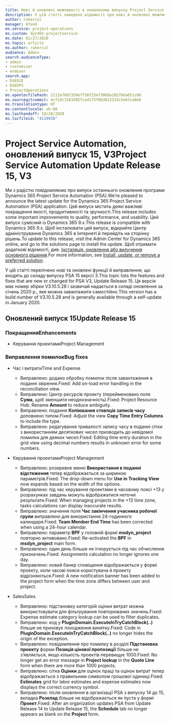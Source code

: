 ```yaml
---
title: Нові й оновлені можливості в оновленому випуску Project Service Automation 15 версії 3
description: У цій статті наведено відомості про нові й оновлені можливості Project Service Automation 15 версії 3.
author: ruhercul
manager: kfend
ms.service: project-operations
ms.custom: dyn365-projectservice
ms.date: 01/27/2020
ms.topic: article
ms.author: ruhercul
audience: Admin
search.audienceType:
- admin
- customizer
- enduser
search.app:
- D365CE
- D365PS
- ProjectOperations
ms.openlocfilehash: 2112e70d7359e7f30725ef3069a18570da651c06
ms.sourcegitcommit: 4cf1dc1561b92fca4175f0b3813133c5e63ce8e6
ms.translationtype: HT
ms.contentlocale: uk-UA
ms.lasthandoff: 10/28/2020
ms.locfileid: "4119938"
---
```

# <a name="project-service-automation-update-release-15-v3"></a><span data-ttu-id="04b61-103">Project Service Automation, оновлений випуск 15, V3</span><span class="sxs-lookup"><span data-stu-id="04b61-103">Project Service Automation Update Release 15, V3</span></span>

<span data-ttu-id="04b61-104">Ми з радістю повідомляємо про випуск останнього оновлення програми Dynamics 365 Project Service Automation (PSA).</span><span class="sxs-lookup"><span data-stu-id="04b61-104">We’re pleased to announce the latest update for the Dynamics 365 Project Service Automation (PSA) application.</span></span> <span data-ttu-id="04b61-105">Цей випуск містить деякі важливі покращення якості, продуктивності та зручності.</span><span class="sxs-lookup"><span data-stu-id="04b61-105">This release includes some important improvements to quality, performance, and usability.</span></span> <span data-ttu-id="04b61-106">Цей випуск сумісний із Dynamics 365 9.x.</span><span class="sxs-lookup"><span data-stu-id="04b61-106">This release is compatible with Dynamics 365 9.x.</span></span> <span data-ttu-id="04b61-107">Щоб інсталювати цей випуск, відкрийте Центр адміністрування Dynamics 365 в Інтернеті й перейдіть на сторінку рішень.</span><span class="sxs-lookup"><span data-stu-id="04b61-107">To update to this release, visit the Admin Center for Dynamics 365 online, and go to the solutions page to install the update.</span></span> <span data-ttu-id="04b61-108">Щоб отримати додаткові відомості, див. [Інсталяція, оновлення або вилучення основного рішення](https://docs.microsoft.com/power-platform/admin/install-remove-preferred-solution).</span><span class="sxs-lookup"><span data-stu-id="04b61-108">For more information, see [Install, update, or remove a preferred solution](https://docs.microsoft.com/power-platform/admin/install-remove-preferred-solution).</span></span>

<span data-ttu-id="04b61-109">У цій статті перелічено нові та оновлені функції й виправлення, що входять до складу випуску PSA 15 версії 3.</span><span class="sxs-lookup"><span data-stu-id="04b61-109">This topic lists the features and fixes that are new or changed for PSA V3, Update Release 15.</span></span> <span data-ttu-id="04b61-110">Ця версія має номер збірки V3.10.5.28 і зазвичай надається в складі оновлення за січень 2020 р., яке можна завантажити самостійно.</span><span class="sxs-lookup"><span data-stu-id="04b61-110">This version has a build number of V3.10.5.28 and is generally available through a self-update in January 2020.</span></span>

## <a name="update-release-15"></a><span data-ttu-id="04b61-111">Оновлений випуск 15</span><span class="sxs-lookup"><span data-stu-id="04b61-111">Update Release 15</span></span> 

### <a name="enhancements"></a><span data-ttu-id="04b61-112">Покращення</span><span class="sxs-lookup"><span data-stu-id="04b61-112">Enhancements</span></span>

- <span data-ttu-id="04b61-113">Керування проектами</span><span class="sxs-lookup"><span data-stu-id="04b61-113">Project Management</span></span>

### <a name="bug-fixes"></a><span data-ttu-id="04b61-114">Виправлення помилок</span><span class="sxs-lookup"><span data-stu-id="04b61-114">Bug fixes</span></span>

- <span data-ttu-id="04b61-115">Час і витрати</span><span class="sxs-lookup"><span data-stu-id="04b61-115">Time and Expense</span></span>

  - <span data-ttu-id="04b61-116">Виправлено: додано обробку помилок після завантаження в поданні звірення.</span><span class="sxs-lookup"><span data-stu-id="04b61-116">Fixed: Add on-load error handling in the reconciliation view.</span></span>
  - <span data-ttu-id="04b61-117">Виправлено: Центр ресурсів проекту (перейменовано поле **Сума**, щоб зменшити неоднозначність).</span><span class="sxs-lookup"><span data-stu-id="04b61-117">Fixed: Project Resource Hub: Rename **Amount** to reduce ambiguity.</span></span>
  - <span data-ttu-id="04b61-118">Виправлено: подання **Копіювання стовпців записів часу** доповнено типом.</span><span class="sxs-lookup"><span data-stu-id="04b61-118">Fixed: Adjust the view **Copy Time Entry Columns** to include the type.</span></span>
  - <span data-ttu-id="04b61-119">Виправлено: редагування тривалості запису часу в поданні сітки з використанням десяткових чисел призводить до невідомої помилки для деяких чисел.</span><span class="sxs-lookup"><span data-stu-id="04b61-119">Fixed: Editing time entry duration in the grid view using decimal numbers results in unknown error for some numbers.</span></span>

- <span data-ttu-id="04b61-120">Керування проектами</span><span class="sxs-lookup"><span data-stu-id="04b61-120">Project Management</span></span>

  - <span data-ttu-id="04b61-121">Виправлено: розкривне меню **Використання в поданні відстеження** тепер відображається за шириною параметрів.</span><span class="sxs-lookup"><span data-stu-id="04b61-121">Fixed: The drop-down menu for **Use in Tracking View** now expands based on the width of the options.</span></span>
  - <span data-ttu-id="04b61-122">Виправлено: під час керування проектами в часовому поясі +13 у розрахунках завдань можуть відображатися неточні результати.</span><span class="sxs-lookup"><span data-stu-id="04b61-122">Fixed: When managing projects in the +13 time zone, tasks calculations can display inaccurate results.</span></span>
  - <span data-ttu-id="04b61-123">Виправлено: значення поля **Час закінчення учасника робочої групи** виправлено для використання 24-годинного календаря.</span><span class="sxs-lookup"><span data-stu-id="04b61-123">Fixed: **Team Member End Time** has been corrected when using a 24-hour calendar.</span></span>
  - <span data-ttu-id="04b61-124">Виправлено: параметр **BPF** у головній формі **msdyn_project** повторно активовано.</span><span class="sxs-lookup"><span data-stu-id="04b61-124">Fixed: Re-activated the **BPF** in **msdyn_project** main form.</span></span>
  - <span data-ttu-id="04b61-125">Виправлено: один день більше не ігнорується під час обчислення призначень.</span><span class="sxs-lookup"><span data-stu-id="04b61-125">Fixed: Assignments calculation no longer ignores one day.</span></span>
  - <span data-ttu-id="04b61-126">Виправлено: новий банер сповіщення відображається у формі проекту, коли часові пояси користувача й проекту відрізняються.</span><span class="sxs-lookup"><span data-stu-id="04b61-126">Fixed: A new notification banner has been added to the project form when the time zone differs between user and project.</span></span>

- <span data-ttu-id="04b61-127">Sales</span><span class="sxs-lookup"><span data-stu-id="04b61-127">Sales</span></span>

  - <span data-ttu-id="04b61-128">Виправлено: підстановку категорій оцінки витрат можна використовувати для фільтрування повторюваних значень.</span><span class="sxs-lookup"><span data-stu-id="04b61-128">Fixed: Expense estimate category lookup can be used to filter duplicates.</span></span>
  - <span data-ttu-id="04b61-129">Виправлено: код у **PluginDomain.ExecuteInTryCatchBlock(..)** більше не приховує походження винятку.</span><span class="sxs-lookup"><span data-stu-id="04b61-129">Fixed: Code in **PluginDomain.ExecuteInTryCatchBlock(..)** no longer hides the origin of the exception.</span></span>
  - <span data-ttu-id="04b61-130">Виправлено: повідомлення про помилку в розділі **Підстановка проекту** форми **Позиція цінової пропозиції** більше не з’являється, якщо кількість проектів перевищує 1000.</span><span class="sxs-lookup"><span data-stu-id="04b61-130">Fixed: No longer get an error message in **Project lookup** in the **Quote Line** form when there are more than 1000 projects.</span></span>
  - <span data-ttu-id="04b61-131">Виправлено: сітка **Оцінки** для оцінок праці та оцінок витрат тепер відображається з правильним символом грошової одиниці.</span><span class="sxs-lookup"><span data-stu-id="04b61-131">Fixed: **Estimates** grid for labor estimates and expense estimates now displays the correct currency symbol.</span></span>
  - <span data-ttu-id="04b61-132">Виправлено: після оновлення в організації PSA з випуску 14 до 15, вкладка **Розклад** більше не відображається як пуста у формі **Проект**.</span><span class="sxs-lookup"><span data-stu-id="04b61-132">Fixed: After an organization updates PSA from Update Release 14 to Update Release 15, the **Schedule** tab no longer appears as blank on the **Project** form.</span></span>
